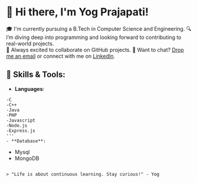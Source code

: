 # 👋 Hi there, I'm Yog Prajapati!

🎓 I'm currently pursuing a B.Tech in Computer Science and Engineering.
🔍 I’m diving deep into programming and looking forward to contributing to real-world projects.  
🤝 Always excited to collaborate on GitHub projects.
💬 Want to chat? [Drop me an email](mailto:yogprajapati08@gmail.com) or connect with me on [LinkedIn](www.linkedin.com/in/yogprajapati).

## 🧰 Skills & Tools:

- **Languages**:
 ```
-C
-C++
-Java
-PHP
-Javascript
-Node.js
-Express.js
 '''
- **Database**:
  ```
  - Mysql
  - MongoDB
  ```

> "Life is about continuous learning. Stay curious!" - Yog
